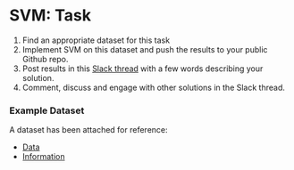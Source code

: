# SVM: Task

1. Find an appropriate dataset for this task
2. Implement SVM on this dataset and push the results to your public Github repo.
3. Post results in this [Slack thread](https://techlabs-community.slack.com/archives/G01LXNY9F6J/p1612527408007600) with a few words describing your solution.
4. Comment, discuss and engage with other solutions in the Slack thread.

### Example Dataset
A dataset has been attached for reference:
- [Data](../assets/bill_authentication.csv)
- [Information](https://archive.ics.uci.edu/ml/datasets/banknote+authentication)